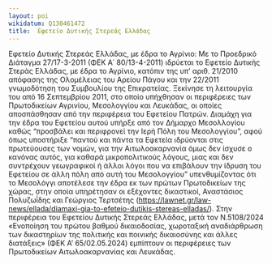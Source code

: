```yaml
---
layout: poi
wikidatum: Q130461472
title:  Εφετείο Δυτικής Στερεάς Ελλάδας
---
```

 
Εφετείο Δυτικής Στερεάς Ελλάδας, με έδρα το Αγρίνιο: Με το Προεδρικό Διάταγμα 27/17-3-2011 (ΦΕΚ Α΄ 80/13-4-2011) ιδρύεται το Εφετείο Δυτικής Στεράς Ελλάδας, με έδρα το Αγρίνιο, κατόπιν της υπ’ αριθ. 21/2010 απόφασης της Ολομέλειας του Αρείου Πάγου και την 22/2011 γνωμοδότηση του Συμβουλίου της Επικρατείας. Ξεκίνησε τη λειτουργία του από 16 Σεπτεμβρίου 2011, στο οποίο υπήχθησαν οι περιφέρειες των Πρωτοδικείων Αγρινίου, Μεσολογγίου και Λευκάδας, οι οποίες αποσπάσθησαν από την περιφέρεια του Εφετείου Πατρών. Διαμάχη για την έδρα του Εφετείου αυτού υπήρξε από τον Δήμαρχο Μεσολλογίου καθώς “προσβάλει και περιφρονεί την Ιερή Πόλη του Μεσολογγίου”, αφού όπως υποστήριξε “παντού και πάντα τα Εφετεία ιδρύονται στις πρωτεύουσες των νομών, για την Αιτωλοακαρνανία όμως δεν ίσχυσε ο κανόνας αυτός, για καθαρά μικροπολιτικούς λόγους, μιας και δεν συντρέχουν γεωγραφικοί ή άλλοι λόγοι που να επιβάλουν την ίδρυση του Εφετείου σε άλλη πόλη από αυτή του Μεσολογγίου” υπενθυμίζοντας ότι το Μεσολόγγι αποτέλεσε την έδρα εκ των πρώτων Πρωτοδικείων της χώρας, στην οποία υπηρέτησαν οι εξέχοντες δικαστικοί, Αναστάσιος Πολυζωΐδης και Γεώργιος Τερτσέτης (https://lawnet.gr/law-news/ellada/diamaxi-gia-to-efeteio-dutikis-stereas-elladas/). Στην περιφέρεια του Εφετείου Δυτικής Στερεάς Ελλάδας, μετά τον Ν.5108/2024 «Ενοποίηση του πρώτου βαθμού δικαιοδοσίας, χωροταξική αναδιάρθρωση των δικαστηρίων της πολιτικής και ποινικής δικαιοσύνης και άλλες διατάξεις» (ΦΕΚ Α’ 65/02.05.2024) εμπίπτουν οι περιφέρειες των Πρωτοδικείων Αιτωλοακαρνανίας και Λευκάδας.
